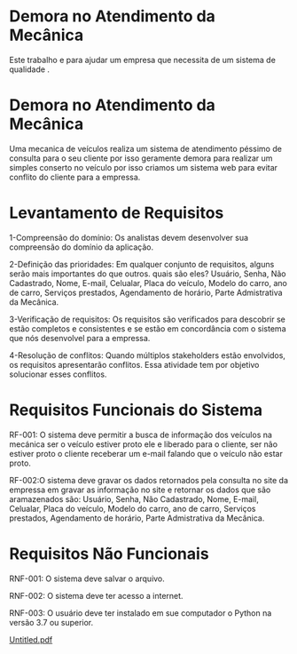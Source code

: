 # Demora no Atendimento da Mecânica
Este  trabalho e para ajudar um empresa que necessita de um sistema de qualidade .
<h1>Demora no Atendimento da Mecânica</h1>

Uma mecanica de veículos realiza um sistema de atendimento  péssimo de  consulta para o seu cliente por isso geramente demora 
para realizar um simples conserto no veículo por isso criamos um sistema web para evitar conflito do cliente para a empressa.

# Levantamento de Requisitos

1-Compreensão do domínio: Os analistas devem desenvolver sua compreensão do domínio da aplicação.

2-Definição das prioridades: Em qualquer conjunto de requisitos, alguns serão mais importantes do que outros.
quais são eles?
Usuário, Senha, Não Cadastrado, Nome, E-mail, Celualar, Placa do veículo, Modelo do carro, ano de carro, Serviços prestados, Agendamento de horário, Parte Admistrativa da Mecânica.

3-Verificação de requisitos: Os requisitos são verificados para descobrir se estão completos e consistentes e se estão em concordância com o sistema que nós desenvolvel para a empressa.

4-Resolução de conflitos: Quando múltiplos stakeholders estão envolvidos, os requisitos apresentarão conflitos. Essa atividade tem por objetivo solucionar esses conflitos.


# Requisitos Funcionais do Sistema

RF-001: O sistema deve permitir a busca de informação dos veículos na mecánica ser o veículo
estiver proto ele e liberado para o cliente,  ser não estiver proto o cliente receberar um e-mail falando que
o veículo não estar proto.

RF-002:O sistema deve gravar os dados  retornados pela
consulta no site da empressa  em gravar as informação  no site e retornar os dados que são aramazenados
são: Usuário, Senha, Não Cadastrado, Nome, E-mail, Celualar, Placa do veículo, Modelo do carro, ano de carro, Serviços prestados, Agendamento de horário, Parte Admistrativa da Mecânica.


# Requisitos Não Funcionais

RNF-001: O sistema deve salvar o arquivo.

RNF-002: O sistema deve ter acesso a internet.

RNF-003: O usuário deve ter instalado em sue computador o Python na versão 3.7 ou superior.

[Untitled.pdf](https://github.com/Mathzato/Demora-no-Atendimento-da-Me-nica/files/8627811/Untitled.pdf)

